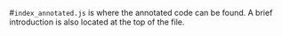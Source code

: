 #`index_annotated.js` is where the annotated code can be found. A brief introduction is also located at the top of the file.
